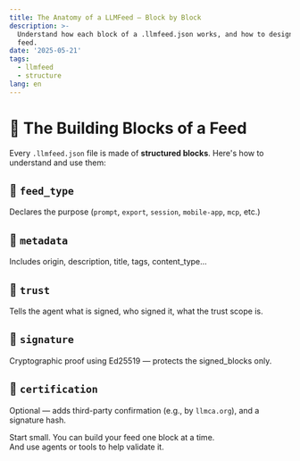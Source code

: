 ```yaml
---
title: The Anatomy of a LLMFeed — Block by Block
description: >-
  Understand how each block of a .llmfeed.json works, and how to design your own
  feed.
date: '2025-05-21'
tags:
  - llmfeed
  - structure
lang: en
---
```


# 🧱 The Building Blocks of a Feed

Every `.llmfeed.json` file is made of **structured blocks**. Here's how to understand and use them:

## 🔹 `feed_type`

Declares the purpose (`prompt`, `export`, `session`, `mobile-app`, `mcp`, etc.)

## 🔹 `metadata`

Includes origin, description, title, tags, content_type...

## 🔹 `trust`

Tells the agent what is signed, who signed it, what the trust scope is.

## 🔹 `signature`

Cryptographic proof using Ed25519 — protects the signed_blocks only.

## 🔹 `certification`

Optional — adds third-party confirmation (e.g., by `llmca.org`), and a signature hash.

Start small. You can build your feed one block at a time.  
And use agents or tools to help validate it.

